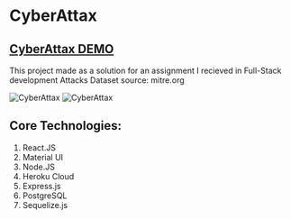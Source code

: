 # CyberAttax

## [CyberAttax DEMO](https://cyberattax.herokuapp.com/)

This project made as a solution for an assignment I recieved in Full-Stack development
Attacks Dataset source: mitre.org

![CyberAttax](https://alonilk2.github.io/map1/1.png)
![CyberAttax](https://alonilk2.github.io/map1/2.png)

## Core Technologies:
1) React.JS
2) Material UI
3) Node.JS
4) Heroku Cloud
5) Express.js
6) PostgreSQL
7) Sequelize.js


